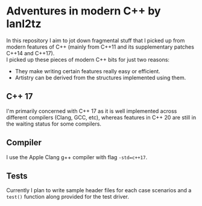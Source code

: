# Adventures in modern C++ by lanl2tz
In this repository I aim to jot down fragmental stuff that I 
picked up from modern features of C++ (mainly from C++11 and 
its supplementary patches C++14 and C++17).\
I picked up these pieces of modern C++ bits for just two reasons:
- They make writing certain features really easy or efficient.
- Artistry can be derived from the structures implemented using them.
## C++ 17
I'm primarily concerned with C++ 17 as it is well implemented across 
different compilers (Clang, GCC, etc), whereas features in C++ 20 are still in the waiting status for some compilers.
## Compiler
I use the Apple Clang g++ compiler with flag ```-std=c++17```.
## Tests
Currently I plan to write sample header files for each case scenarios and a ```test()``` function along provided for the test driver.